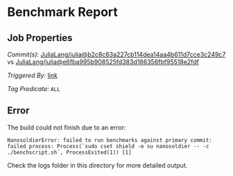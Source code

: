 # Benchmark Report

## Job Properties

*Commit(s):* [JuliaLang/julia@b2c8c63a227cb114dea14aa4b611d7cce3c249c7](https://github.com/JuliaLang/julia/commit/b2c8c63a227cb114dea14aa4b611d7cce3c249c7) vs [JuliaLang/julia@e6fba995b908525fd383d186356fbf95518e2fdf](https://github.com/JuliaLang/julia/commit/e6fba995b908525fd383d186356fbf95518e2fdf)

*Triggered By:* [link](https://github.com/JuliaLang/julia/commit/b2c8c63a227cb114dea14aa4b611d7cce3c249c7#commitcomment-31143308)

*Tag Predicate:* `ALL`

## Error

The build could not finish due to an error:

```
NanosoldierError: failed to run benchmarks against primary commit: failed process: Process(`sudo cset shield -e su nanosoldier -- -c ./benchscript.sh`, ProcessExited(1)) [1]
```

Check the logs folder in this directory for more detailed output.

